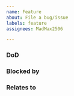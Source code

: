 ```yaml
---
name: Feature
about: File a bug/issue
labels: feature
assignees: MadMax2506

---
```


### DoD
<!-- A concise description of what you're experiencing. -->

### Blocked by
<!-- A concise description of what you expected to happen. -->

### Relates to
<!-- A concise description of what you expected to happen. -->